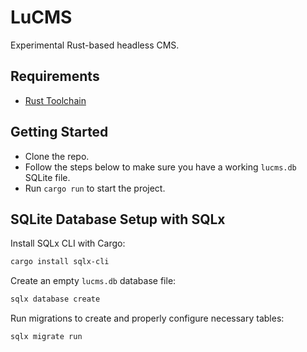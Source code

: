 # LuCMS

Experimental Rust-based headless CMS.

## Requirements
- [Rust Toolchain](https://www.rust-lang.org/tools/install)

## Getting Started
- Clone the repo.
- Follow the steps below to make sure you have a working `lucms.db` SQLite file.
- Run `cargo run` to start the project.

## SQLite Database Setup with SQLx

Install SQLx CLI with Cargo:
```sh
cargo install sqlx-cli
```

Create an empty `lucms.db` database file:
```sh
sqlx database create
```

Run migrations to create and properly configure necessary tables:
```sh
sqlx migrate run
```
